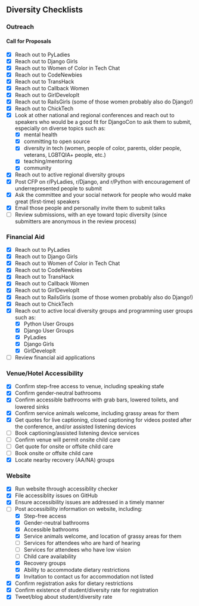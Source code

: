 ## Diversity Checklists

### Outreach

#### Call for Proposals 

- [x] Reach out to PyLadies 
- [x] Reach out to Django Girls 
- [x] Reach out to Women of Color in Tech Chat 
- [x] Reach out to CodeNewbies 
- [x] Reach out to TransHack 
- [x] Reach out to Callback Women 
- [x] Reach out to GirlDevelopIt 
- [x] Reach out to RailsGirls (some of those women probably also do Django!)
- [x] Reach out to ChickTech 
- [x] Look at other national and regional conferences and reach out to speakers who would be a good fit for DjangoCon to ask them to submit, especially on diverse topics such as: 
  - [x] mental health 
  - [x] committing to open source 
  - [x] diversity in tech (women, people of color, parents, older people, veterans, LGBTQIA+ people, etc.)
  - [x] teaching/mentoring 
  - [x] community 
- [x] Reach out to active regional diversity groups 
- [x] Post CFP on r/PyLadies, r/Django, and r/Python with encouragement of underrepresented people to submit 
- [x] Ask the committee and your social network for people who would make great (first-time) speakers 
- [x] Email those people and personally invite them to submit talks
- [ ] Review submissions, with an eye toward topic diversity (since submitters are anonymous in the review process)

### Financial Aid 

- [x] Reach out to PyLadies 
- [x] Reach out to Django Girls 
- [x] Reach out to Women of Color in Tech Chat 
- [x] Reach out to CodeNewbies 
- [x] Reach out to TransHack 
- [x] Reach out to Callback Women 
- [x] Reach out to GirlDevelopIt 
- [x] Reach out to RailsGirls (some of those women probably also do Django!)
- [x] Reach out to ChickTech 
- [x] Reach out to active local diversity groups and programming user groups such as: 
  - [x] Python User Groups 
  - [x] Django User Groups 
  - [x] PyLadies 
  - [x] Django Girls 
  - [x] GirlDevelopIt
- [ ] Review financial aid applications  

### Venue/Hotel Accessibility

- [x] Confirm step-free access to venue, including speaking stafe 
- [x] Confirm gender-neutral bathrooms 
- [x] Confirm accessible bathrooms with grab bars, lowered toilets, and lowered sinks 
- [x] Confirm service animals welcome, including grassy areas for them 
- [x] Get quotes for live captioning, closed captioning for videos posted after the conference, and/or assisted listening devices 
- [ ] Book captioning/assisted listening device services 
- [ ] Confirm venue will permit onsite child care 
- [ ] Get quote for onsite or offsite child care 
- [ ] Book onsite or offsite child care 
- [x] Locate nearby recovery (AA/NA) groups 

### Website 

- [x] Run website through accessiblity checker 
- [x] File accessiblity issues on GitHub 
- [x] Ensure accessibility issues are addressed in a timely manner 
- [ ] Post accessibility information on website, including: 
  - [x] Step-free access 
  - [x] Gender-neutral bathrooms 
  - [x] Accessible bathrooms 
  - [x] Service animals welcome, and location of grassy areas for them 
  - [ ] Services for attendees who are hard of hearing 
  - [ ] Services for attendees who have low vision 
  - [ ] Child care availability 
  - [x] Recovery groups 
  - [x] Ability to accommodate dietary restrictions 
  - [x] Invitation to contact us for accommodation not listed 
- [x] Confirm registration asks for dietary restrictions 
- [x] Confirm existence of student/diversity rate for registration 
- [x] Tweet/blog about student/diversity rate 

